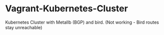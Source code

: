 # Vagrant-Kubernetes-Cluster

Kubernetes Cluster with Metallb (BGP) and bird. (Not working - Bird routes stay unreachable)

